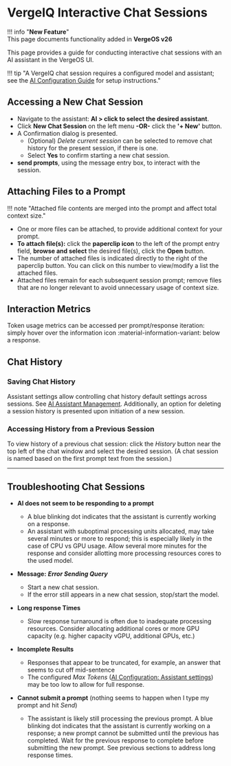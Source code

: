 # VergeIQ Interactive Chat Sessions

!!! info "**New Feature**"  
    This page documents functionality added in **VergeOS v26**

This page provides a guide for conducting interactive chat sessions with an AI assistant in the VergeOS UI.

!!! tip "A VergeIQ chat session requires a configured model and assistant; see the [AI Configuration Guide](/product-guide/ai/ai-configuration) for setup instructions."

## Accessing a New Chat Session

* Navigate to the assistant: **AI > click to select the desired assistant**.
* Click **New Chat Session** on the left menu **-OR-** click the  **'+ New'** button. 
* A Confirmation dialog is presented. 
    * (Optional) *Delete current session* can be selected to remove chat history for the present session, if there is one.
    * Select **Yes** to confirm starting a new chat session. 
* **send prompts**, using the message entry box, to interact with the session.

## Attaching Files to a Prompt

!!! note "Attached file contents are merged into the prompt and affect total context size."

* One or more files can be attached, to provide additional context for your prompt. 
* **To attach file(s):** click the **paperclip icon** to the left of the prompt entry field, **browse and select** the desired file(s), click the **Open** button. 
* The number of attached files is indicated directly to the right of the paperclip button. You can click on this number to view/modify a list the attached files.
* Attached files remain for each subsequent session prompt; remove files that are no longer relevant to avoid unnecessary usage of context size. 


## Interaction Metrics

Token usage metrics can be accessed per prompt/response iteration: simply hover over the information icon :material-information-variant: below a response. 


## Chat History

### Saving Chat History

Assistant settings allow controlling chat history default settings across sessions. See [AI Assistant Management](/product-guide/ai/ai-configuration/ai-assistant-management).  Additionally, an option for deleting a session history is presented upon initiation of a new session. 

 

### Accessing History from a Previous Session

To view history of a previous chat session: click the *History* button near the top left of the chat window and select the desired session.  (A chat session is named based on the first prompt text from the session.)

---

## Troubleshooting Chat Sessions

* **AI does not seem to be responding to a prompt**
    - A blue blinking dot indicates that the assistant is currently working on a response. 
    - An assistant with suboptimal processing units allocated, may take several minutes or more to respond; this is especially likely in the case of CPU vs GPU usage.  Allow several more minutes for the response and consider allotting more processing resources cores to the used model.  
    
* **Message:** ***Error Sending Query***
    - Start a new chat session.
    - If the error still appears in a new chat session, stop/start the model.

* **Long response Times**
    - Slow response turnaround is often due to inadequate processing resources. Consider allocating additional cores or more GPU capacity (e.g. higher capacity vGPU, additional GPUs, etc.)

* **Incomplete Results**
    - Responses that appear to be truncated, for example, an answer that seems to cut off mid-sentence
    - The configured *Max Tokens* ([AI Configuration: Assistant settings](/product-guide/ai/ai-configuration)) may be too low to allow for full response.  

* **Cannot submit a prompt** (nothing seems to happen when I type my prompt and hit *Send*)
    - The assistant is likely still processing the previous prompt. A blue blinking dot indicates that the assistant is currently working on a response; a new prompt cannot be submitted until the previous has completed. Wait for the previous response to complete before submitting the new prompt.  See previous sections to address long response times.  

